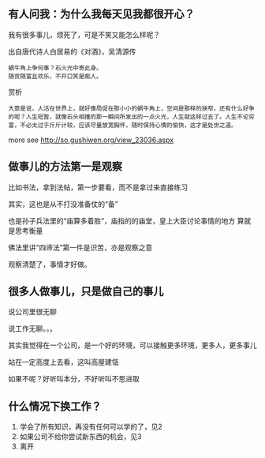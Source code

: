 ## 有人问我：为什么我每天见我都很开心？

我有很多事儿，烦死了，可是不笑又能怎么样呢？


出自唐代诗人白居易的《对酒》，吴清源传

```
蜗牛角上争何事？石火光中寄此身。
随贫随富且欢乐，不开口笑是痴人。
```

赏析

```
大意是说，人活在世界上，就好像局促在那小小的蜗牛角上，空间是那样的狭窄，还有什么好争的呢？人生短暂，就像石头相撞的那一瞬间所发出的一点火光，人生就这样过去了。人生不论穷富，不必太过于斤斤计较，应该尽量放宽胸怀，随时保持心情的愉快，这才是处世之道。 
```

more see http://so.gushiwen.org/view_23036.aspx


## 做事儿的方法第一是观察

比如书法，拿到法帖，第一步要看，而不是拿过来直接练习

其实，这也是从不打没准备仗的“备”

也是孙子兵法里的“庙算多着胜”，庙指的的庙堂，皇上大臣讨论事情的地方
算就是思考衡量

佛法里讲“四谛法”第一件是识苦，亦是观察之意

观察清楚了，事情才好做。

## 很多人做事儿，只是做自己的事儿

说公司里很无聊

说工作无聊。。。

其实我觉得在一个公司，是一个好的环境，可以接触更多环境，更多人，更多事儿

站在一定高度上去看，这叫高屋建瓴

如果不呢？好听叫本分，不好听叫不思进取


## 什么情况下换工作？

1. 学会了所有知识，再没有任何可以学的了，见2
1. 如果公司不给你尝试新东西的机会，见3
1. 离开

